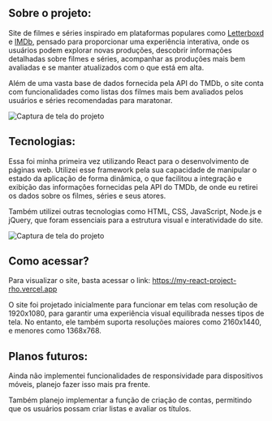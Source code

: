 ## Sobre o projeto:

Site de filmes e séries inspirado em plataformas populares como <a href="https://letterboxd.com/">Letterboxd</a> e <a href="https://imdb.com/">IMDb</a>, pensado para proporcionar uma experiência interativa, onde os usuários podem explorar novas produções, descobrir informações detalhadas sobre filmes e séries, acompanhar as produções mais bem avaliadas e se manter atualizados com o que está em alta.

Além de uma vasta base de dados fornecida pela API do TMDb, o site conta com funcionalidades como listas dos filmes mais bem avaliados pelos usuários e séries recomendadas para maratonar.

![Captura de tela do projeto](https://private-user-images.githubusercontent.com/141193342/370413936-1886fa58-755d-4865-b476-d40de5a892fb.png?jwt=eyJhbGciOiJIUzI1NiIsInR5cCI6IkpXVCJ9.eyJpc3MiOiJnaXRodWIuY29tIiwiYXVkIjoicmF3LmdpdGh1YnVzZXJjb250ZW50LmNvbSIsImtleSI6ImtleTUiLCJleHAiOjE3MjcyMDE5NzgsIm5iZiI6MTcyNzIwMTY3OCwicGF0aCI6Ii8xNDExOTMzNDIvMzcwNDEzOTM2LTE4ODZmYTU4LTc1NWQtNDg2NS1iNDc2LWQ0MGRlNWE4OTJmYi5wbmc_WC1BbXotQWxnb3JpdGhtPUFXUzQtSE1BQy1TSEEyNTYmWC1BbXotQ3JlZGVudGlhbD1BS0lBVkNPRFlMU0E1M1BRSzRaQSUyRjIwMjQwOTI0JTJGdXMtZWFzdC0xJTJGczMlMkZhd3M0X3JlcXVlc3QmWC1BbXotRGF0ZT0yMDI0MDkyNFQxODE0MzhaJlgtQW16LUV4cGlyZXM9MzAwJlgtQW16LVNpZ25hdHVyZT1mZWRhODhkMjgyZTdlMDhmMzZjNDQzZDQ0NDA3NDliMTQyZjEzM2Y2NzAzN2ZhZTJiMTczMzQzMjE1Njc1NzBiJlgtQW16LVNpZ25lZEhlYWRlcnM9aG9zdCJ9.D_PpM24FgBknchJBgHwGEIh2REbZDqFIn7pcZ9p53lQ)

## Tecnologias:

Essa foi minha primeira vez utilizando React para o desenvolvimento de páginas web. Utilizei esse framework pela sua capacidade de manipular o estado da aplicação de forma dinâmica, o que facilitou a integração e exibição das informações fornecidas pela API do TMDb, de onde eu retirei os dados sobre os filmes, séries e seus atores.

Também utilizei outras tecnologias como HTML, CSS, JavaScript, Node.js e jQuery, que foram essenciais para a estrutura visual e interatividade do site.

![Captura de tela do projeto](https://private-user-images.githubusercontent.com/141193342/369744210-9900fe2b-09bb-4ee4-b508-8980dea232d0.png?jwt=eyJhbGciOiJIUzI1NiIsInR5cCI6IkpXVCJ9.eyJpc3MiOiJnaXRodWIuY29tIiwiYXVkIjoicmF3LmdpdGh1YnVzZXJjb250ZW50LmNvbSIsImtleSI6ImtleTUiLCJleHAiOjE3MjcyMDE5MDEsIm5iZiI6MTcyNzIwMTYwMSwicGF0aCI6Ii8xNDExOTMzNDIvMzY5NzQ0MjEwLTk5MDBmZTJiLTA5YmItNGVlNC1iNTA4LTg5ODBkZWEyMzJkMC5wbmc_WC1BbXotQWxnb3JpdGhtPUFXUzQtSE1BQy1TSEEyNTYmWC1BbXotQ3JlZGVudGlhbD1BS0lBVkNPRFlMU0E1M1BRSzRaQSUyRjIwMjQwOTI0JTJGdXMtZWFzdC0xJTJGczMlMkZhd3M0X3JlcXVlc3QmWC1BbXotRGF0ZT0yMDI0MDkyNFQxODEzMjFaJlgtQW16LUV4cGlyZXM9MzAwJlgtQW16LVNpZ25hdHVyZT1lZDAxNWM5ZTZiZDFkYjY4ODRmMDI3Y2QzNDdjY2E4ZTkwZjY4NTY0ODhkYzBjOGQ3ZmE4NGZiZjEzZTA4YmU0JlgtQW16LVNpZ25lZEhlYWRlcnM9aG9zdCJ9.zx3rlRSibidEc2UEMCCwL7dsa55HoTaMPe2WGA-B2u0)

## Como acessar?

Para visualizar o site, basta acessar o link: https://my-react-project-rho.vercel.app

O site foi projetado inicialmente para funcionar em telas com resolução de 1920x1080, para garantir uma experiência visual equilibrada nesses tipos de tela. No entanto, ele também suporta resoluções maiores como 2160x1440, e menores como 1368x768.

## Planos futuros:

Ainda não implementei funcionalidades de responsividade para dispositivos móveis, planejo fazer isso mais pra frente.

Também planejo implementar a função de criação de contas, permitindo que os usuários possam criar listas e avaliar os títulos.
